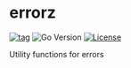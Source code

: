 # errorz
[![tag](https://img.shields.io/github/tag/JFAexe/errorz.svg?style=flat-square)](https://github.com/JFAexe/errorz/releases)
![Go Version](https://img.shields.io/badge/go-%3E%3D%201.18-%23007d9c?style=flat-square)
[![License](https://img.shields.io/github/license/JFAexe/errorz?style=flat-square)](./LICENSE)

Utility functions for errors

